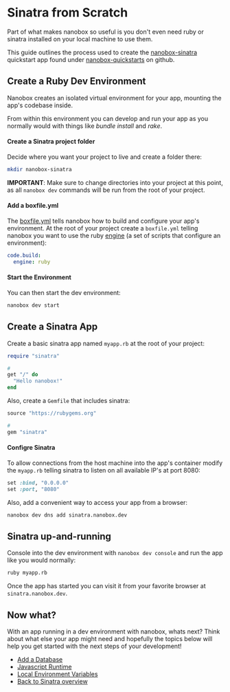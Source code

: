# Sinatra from Scratch
Part of what makes nanobox so useful is you don't even need ruby or sinatra installed on your local machine to use them.

This guide outlines the process used to create the <a href="https://github.com/nanobox-quickstarts/nanobox-sinatra" target="\_blank">nanobox-sinatra</a> quickstart app found under <a href="https://github.com/nanobox-quickstarts" target="\_blank">nanobox-quickstarts</a> on github.

## Create a Ruby Dev Environment
Nanobox creates an isolated virtual environment for your app, mounting the app's codebase inside.

From within this environment you can develop and run your app as you normally would with things like *bundle install* and *rake*.

#### Create a Sinatra project folder
Decide where you want your project to live and create a folder there:

```bash
mkdir nanobox-sinatra
```

**IMPORTANT**: Make sure to change directories into your project at this point, as all `nanobox dev` commands will be run from the root of your project.

#### Add a boxfile.yml
The <a href="https://docs.nanobox.io/boxfile/" target="\_blank">boxfile.yml</a> tells nanobox how to build and configure your app's environment. At the root of your project create a `boxfile.yml` telling nanobox you want to use the ruby <a href="https://docs.nanobox.io/engines/" target="\_blank">engine</a> (a set of scripts that configure an environment):

```yaml
code.build:
  engine: ruby
```

#### Start the Environment
You can then start the dev environment:

```bash
nanobox dev start
```

## Create a Sinatra App
Create a basic sinatra app named `myapp.rb` at the root of your project:

```ruby
require "sinatra"

#
get "/" do
  "Hello nanobox!"
end
```

Also, create a `Gemfile` that includes sinatra:

```ruby
source "https://rubygems.org"

#
gem "sinatra"
```

#### Configre Sinatra
To allow connections from the host machine into the app's container modify the `myapp.rb` telling sinatra to listen on all available IP's at port 8080:

```ruby
set :bind, "0.0.0.0"
set :port, "8080"
```

Also, add a convenient way to access your app from a browser:

```bash
nanobox dev dns add sinatra.nanobox.dev
```

## Sinatra up-and-running
Console into the dev environment with `nanobox dev console` and run the app like you would normally:

```bash
ruby myapp.rb
```

Once the app has started you can visit it from your favorite browser at `sinatra.nanobox.dev`.

## Now what?
With an app running in a dev environment with nanobox, whats next? Think about what else your app might need and hopefully the topics below will help you get started with the next steps of your development!

* [Add a Database](/ruby/sinatra/add-a-database)
* [Javascript Runtime](/ruby/sinatra/javascript-runtime)
* [Local Environment Variables](/ruby/sinatra/local-evars)
* [Back to Sinatra overview](/ruby/sinatra)
